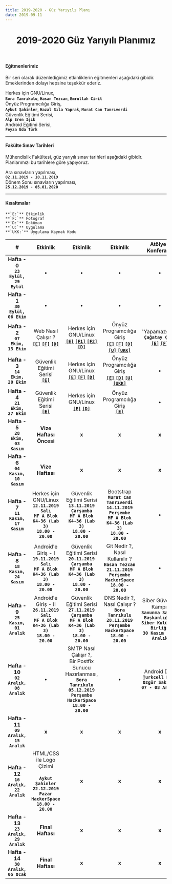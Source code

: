 ```yaml
---
title: 2019-2020 - Güz Yarıyılı Planı
date: 2019-09-11
---
```


<h1 align="center">2019-2020 Güz Yarıyılı Planımız</h1>
<br>

#### Eğitmenlerimiz
Bir seri olarak düzenlediğimiz etkinliklerin eğitmenleri aşağıdaki gibidir. Emeklerinden dolayı hepsine teşekkür ederiz.  

Herkes için GNU/Linux,  
**`Bora Tanrıkulu`**, **`Hasan Tezcan`**, **`Emrullah Cirit`**  
Önyüz Programcılığa Giriş,  
**`Aykut Şahinler`**, **`Hazal Sıla Yaprak`**, **`Murat Can Tanrıverdi`**  
Güvenlik Eğitimi Serisi,  
**`Alp Eren Işık`**  
Android Eğitimi Serisi,  
**`Feyza Eda Türk`**

---

#### Fakülte Sınav Tarihleri  
Mühendislik Fakültesi, güz yarıyılı sınav tarihleri aşağıdaki gibidir. Planlarımızı bu tarihlere göre yapıyoruz.  

Ara sınavların yapılması,  
**`02.11.2019 - 10.11.2019`**  
Dönem Sonu sınavların yapılması,  
**`25.12.2019 - 05.01.2020`**

---

#### Kısaltmalar   
	**`E:`** Etkinlik  
	**`F:`** Fotoğraf  
	**`D:`** Doküman  
	**`U:`** Uygulama  
	**`UKK:`** Uygulama Kaynak Kodu

| # | Etkinlik | Etkinlik | Etkinlik | Atölye / Konferans | Eğlence |
|:-:|:--------:|:--------:|:--------:|:------:|:-------:|
| **Hafta - 0**<br>**`23 Eylül,`<br>`29 Eylül`** | &bull; | &bull; | &bull; | &bull; | **Tanışma**<br>[**`[E]`**](https://kommunity.com/pausiber/events/pausiber-tanisma-etkinligi) [**`[F1]`**](https://www.instagram.com/p/B2304mJAXT8/) [**`[F2]`**](https://www.instagram.com/p/B3B0NBLApCt/) [**`[F3]`**](https://kommunity.com/pausiber/events/pausiber-tanisma-etkinligi/photos) |
| **Hafta - 1**<br>**`30 Eylül,`<br>`06 Ekim`** | &bull; | &bull; | &bull; | &bull; | &bull; |
| **Hafta - 2**<br>**`07 Ekim,`<br>`13 Ekim`** | Web Nasıl Çalışır ?<br>[**`[E]`**](https://kommunity.com/pausiber/events/web-nasil-calisir) [**`[F]`**](https://kommunity.com/pausiber/events/web-nasil-calisir/photos) [**`[D]`**](https://ders.im/dokuman/web-sayfasi-nedir-nasil-calisir-pausiber) | Herkes için GNU/Linux<br>[**`[E]`**](https://kommunity.com/pausiber/events/herkes-icin-gnulinux) [**`[F1]`**](https://www.instagram.com/p/B3XuEZ5AEvO/) [**`[F2]`**](https://kommunity.com/pausiber/events/herkes-icin-gnulinux/photos) [**`[D]`**](https://github.com/PauSiber/gnulinux/blob/master/hafta0/hafta0.md) | Önyüz Programcılığa Giriş<br>[**`[E]`**](https://kommunity.com/pausiber/events/onyuz-programlamaya-giris-egitimi-html-css) [**`[F]`**](https://kommunity.com/pausiber/events/onyuz-programlamaya-giris-egitimi-html-css/photos) [**`[D]`**](https://github.com/PauSiber/frontend/blob/master/_data/_documents/week_1/README.md) [**`[U]`**](https://pausiber.xyz/buyuyen_harry_potter/) [**`[UKK]`**](https://github.com/PauSiber/frontend/tree/master/_data/_examples/week_1/buyuyen_harry_potter) | "Yapamazsın!",<br>**`Çağatay Çalı`**<br>[**`[E]`**](https://kommunity.com/pausiber/events/cagatay-cali-yapamazsin) [**`[F]`**](https://kommunity.com/pausiber/events/cagatay-cali-yapamazsin/photos) | **Kahvaltı**<br>[**`[E]`**](https://kommunity.com/pausiber/events/kahvalti-etkinligi) [**`[F1]`**](https://www.instagram.com/p/B3PUMtNAKey/) [**`[F2]`**](https://kommunity.com/pausiber/events/kahvalti-etkinligi/photos) |
| **Hafta - 3**<br>**`14 Ekim,`<br>`20 Ekim`** | Güvenlik Eğitimi Serisi<br>[**`[E]`**](https://kommunity.com/pausiber/events/guvenlik-egitim-serisi) | Herkes için GNU/Linux<br>[**`[E]`**](https://kommunity.com/pausiber/events/herkes-icin-gnulinux-1) [**`[F]`**](https://kommunity.com/pausiber/events/herkes-icin-gnulinux-1/photos) [**`[D]`**](https://github.com/PauSiber/gnulinux/blob/master/hafta1/hafta1.md) | Önyüz Programcılığa Giriş<br>[**`[E]`**](https://kommunity.com/pausiber/events/onyuz-programlamaya-giris) [**`[D]`**](https://github.com/PauSiber/frontend/blob/master/_data/_documents/week_2/README.md) [**`[U]`**](https://pausiber.xyz/fotograf_listesi_sitesi/) [**`[UKK]`**](https://github.com/PauSiber/frontend/tree/master/_data/_examples/week_2/fotograf_listesi_sitesi) | &bull; | &bull; |
| **Hafta - 4**<br>**`21 Ekim,`<br>`27 Ekim`** | Güvenlik Eğitimi Serisi<br>[**`[E]`**](https://kommunity.com/pausiber/events/guvenlik-egitimi-serisi) | Herkes için GNU/Linux<br>[**`[E]`**](https://kommunity.com/pausiber/events/herkes-icin-gnulinux-2) [**`[D]`**](https://github.com/PauSiber/gnulinux/blob/master/hafta2/hafta2.md) | Önyüz Programcılığa Giriş<br>[**`[E]`**](https://kommunity.com/pausiber/events/onyuz-programlamaya-giris-1) | &bull; | &bull; |
| **Hafta - 5**<br>**`28 Ekim,`<br>`03 Kasım`** | **Vize Haftası Öncesi** | **x** | **x** | **x** | **x** |
| **Hafta - 6**<br>**`04 Kasım,`<br>`10 Kasım`** | **Vize Haftası** | **x** | **x** | **x** | **x** |
| **Hafta - 7**<br>**`11 Kasım,`<br>`17 Kasım`** | Herkes için GNU/Linux<br>**`12.11.2019`**<br>**`Salı`**<br>**`MF A Blok K4-36 (Lab 3)`**<br>**`18.00 - 20.00`** | Güvenlik Eğitimi Serisi<br>**`13.11.2019`**<br>**`Çarşamba`**<br>**`MF A Blok K4-36 (Lab 3)`**<br>**`18.00 - 20.00`** | Bootstrap<br>**`Murat Can Tanrıverdi`**<br>**`14.11.2019`**<br>**`Perşembe`**<br>**`MF A Blok K4-36 (Lab 3)`**<br>**`18.00 - 20.00`** | &bull; | &bull; |
| **Hafta - 8**<br>**`18 Kasım,`<br>`24 Kasım`** | Android'e Giriş - I<br>**`19.11.2019`**<br>**`Salı`**<br>**`MF A Blok K4-36 (Lab 3)`**<br>**`18.00 - 20.00`** | Güvenlik Eğitimi Serisi<br> **`20.11.2019`**<br>**`Çarşamba`**<br>**`MF A Blok K4-36 (Lab 3)`**<br>**`18.00 - 20.00`** | Git Nedir ?,<br>Nasıl Kullanılır ?<br>**`Hasan Tezcan`**<br>**`21.11.2019`**<br>**`Perşembe`**<br>**`HackerSpace`**<br>**`18.00 - 20.00`** | &bull; | &bull; |
| **Hafta - 9**<br>**`25 Kasım,`<br>`01 Aralık`** | Android'e Giriş - II<br>**`26.11.2019`**<br>**`Salı`**<br>**`MF A Blok K4-36 (Lab 3)`**<br>**`18.00 - 20.00`** | Güvenlik Eğitimi Serisi<br>**`27.11.2019`**<br>**`Çarşamba`**<br>**`MF A Blok K4-36 (Lab 3)`**<br>**`18.00 - 20.00`** | DNS Nedir ?,<br>Nasıl Çalışır ?<br>**`Bora Tanrıkulu`**<br>**`28.11.2019`**<br>**`Perşembe`**<br>**`HackerSpace`**<br>**`18.00 - 20.00`** | Siber Güvenlik Kampı,<br>**`Savunma Sanayi Başkanlığı & Siber Kulüpler Birliği`**<br>**`30 Kasım - 01 Aralık`** | &bull; |
| **Hafta - 10**<br>**`02 Aralık,`<br>`08 Aralık`** | &bull; | SMTP Nasıl Çalışır ?,<br>Bir Postfix Sunucu Hazırlanması,<br>**`Bora Tanrıkulu`**<br>**`05.12.2019`**<br>**`Perşembe`**<br>**`HackerSpace`**<br>**`18.00 - 20.00`** | &bull; | Android Dev,<br>**`Turkcell Müh.`<br>`Özgür Sakızlı`**<br>**`07 - 08 Aralık`** | &bull; |
| **Hafta - 11**<br>**`09 Aralık,`<br>`15 Aralık`** | **x** | **x** | **x** | **x** | **x** |
| **Hafta - 12**<br>**`16 Aralık,`<br>`22 Aralık`** | HTML/CSS ile Logo Çizimi<br><br>**`Aykut Şahinler`**<br>**`22.12.2019`**<br>**`Pazar`**<br>**`HackerSpace`**<br>**`18.00 - 20.00`** | **x** | **x** | **x** | **x** |
| **Hafta - 13**<br>**`23 Aralık,`<br>`29 Aralık`** | **Final Haftası** | **x** | **x** | **x** | **x** |
| **Hafta - 14**<br>**`30 Aralık, 05 Ocak`** | **Final Haftası** | **x** | **x** | **x** | **x** |
